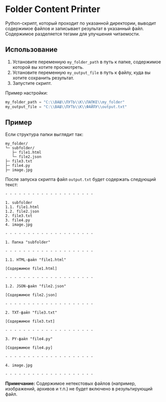# Folder Content Printer

Python-скрипт, который проходит по указанной директории, выводит содержимое файлов и записывает результат в указанный файл. Содержимое разделяется тегами для улучшения читаемости.

## Использование

1. Установите переменную `my_folder_path` в путь к папке, содержимое которой вы хотите просмотреть.
2. Установите переменную `my_output_file` в путь к файлу, куда вы хотите сохранить результат.
3. Запустите скрипт.

Пример настройки:

```python
my_folder_path = "C:\\ВАШ\\ПУТЬ\\К\\ПАПКЕ\\my_folder"
my_output_file = "C:\\ВАШ\\ПУТЬ\\К\\ФАЙЛУ\\output.txt"
```

## Пример

Если структура папки выглядит так:

```
my_folder/
└─ subfolder/
   ├─ file1.html
   └─ file2.json
├─ file3.txt
├─ file4.py
├─ image.jpg
```

После запуска скрипта файл `output.txt` будет содержать следующий текст:

```
- - - - - - - - - - - - - - - - - - - -

1. subfolder
1.1. file1.html
1.2. file2.json
2. file3.txt
3. file4.py
4. image.jpg

- - - - - - - - - - - - - - - - - - - -

1. Папка "subfolder"

- - - - - - - - - - - - - - - - - - - -

1.1. HTML-файл "file1.html"

[Содержимое file1.html]

- - - - - - - - - - - - - - - - - - - -

1.2. JSON-файл "file2.json"

[Содержимое file2.json]

- - - - - - - - - - - - - - - - - - - -

2. TXT-файл "file3.txt"

[Содержимое file3.txt]

- - - - - - - - - - - - - - - - - - - -

3. PY-файл "file4.py"

[Содержимое file4.py]

- - - - - - - - - - - - - - - - - - - -

4. image.jpg

- - - - - - - - - - - - - - - - - - - -
```

**Примечание:** Содержимое нетекстовых файлов (например, изображений, архивов и т.п.) не будет включено в результирующий файл.

